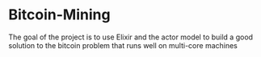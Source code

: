 # Bitcoin-Mining
The goal of the project is to use Elixir and the actor model to build a good solution to the bitcoin problem that runs well on multi-core machines

